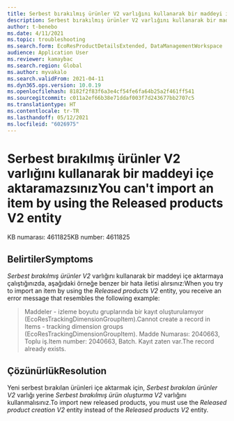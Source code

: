 ```yaml
---
title: Serbest bırakılmış ürünler V2 varlığını kullanarak bir maddeyi içe aktaramazsınız
description: Serbest bırakılmış ürünler V2 varlığını kullanarak bir maddeyi içe aktaramazsınız.
author: t-benebo
ms.date: 4/11/2021
ms.topic: troubleshooting
ms.search.form: EcoResProductDetailsExtended, DataManagementWorkspace
audience: Application User
ms.reviewer: kamaybac
ms.search.region: Global
ms.author: myvakalo
ms.search.validFrom: 2021-04-11
ms.dyn365.ops.version: 10.0.19
ms.openlocfilehash: 8182f2f83f6a3e4cf54fe6fa64b25a2f461ff541
ms.sourcegitcommit: c011a2ef66b38e71ddaf003f7d243677bb2707c5
ms.translationtype: HT
ms.contentlocale: tr-TR
ms.lasthandoff: 05/12/2021
ms.locfileid: "6026975"
---
```

# <a name="you-cant-import-an-item-by-using-the-released-products-v2-entity"></a><span data-ttu-id="ac106-103">Serbest bırakılmış ürünler V2 varlığını kullanarak bir maddeyi içe aktaramazsınız</span><span class="sxs-lookup"><span data-stu-id="ac106-103">You can't import an item by using the Released products V2 entity</span></span>

<span data-ttu-id="ac106-104">KB numarası: 4611825</span><span class="sxs-lookup"><span data-stu-id="ac106-104">KB number: 4611825</span></span>

## <a name="symptoms"></a><span data-ttu-id="ac106-105">Belirtiler</span><span class="sxs-lookup"><span data-stu-id="ac106-105">Symptoms</span></span>

<span data-ttu-id="ac106-106">*Serbest bırakılmış ürünler V2* varlığını kullanarak bir maddeyi içe aktarmaya çalıştığınızda, aşağıdaki örneğe benzer bir hata iletisi alırsınız:</span><span class="sxs-lookup"><span data-stu-id="ac106-106">When you try to import an item by using the *Released products V2* entity, you receive an error message that resembles the following example:</span></span>

> <span data-ttu-id="ac106-107">Maddeler - izleme boyutu gruplarında bir kayıt oluşturulamıyor (EcoResTrackingDimensionGroupItem).</span><span class="sxs-lookup"><span data-stu-id="ac106-107">Cannot create a record in Items - tracking dimension groups (EcoResTrackingDimensionGroupItem).</span></span> <span data-ttu-id="ac106-108">Madde Numarası: 2040663, Toplu iş.</span><span class="sxs-lookup"><span data-stu-id="ac106-108">Item number: 2040663, Batch.</span></span> <span data-ttu-id="ac106-109">Kayıt zaten var.</span><span class="sxs-lookup"><span data-stu-id="ac106-109">The record already exists.</span></span>

## <a name="resolution"></a><span data-ttu-id="ac106-110">Çözünürlük</span><span class="sxs-lookup"><span data-stu-id="ac106-110">Resolution</span></span>

<span data-ttu-id="ac106-111">Yeni serbest bırakılan ürünleri içe aktarmak için, *Serbest bırakılan ürünler V2* varlığı yerine *Serbest bırakılmış ürün oluşturma V2* varlığını kullanmalısınız.</span><span class="sxs-lookup"><span data-stu-id="ac106-111">To import new released products, you must use the *Released product creation V2* entity instead of the *Released products V2* entity.</span></span>
